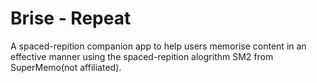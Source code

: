 # Brise - Repeat

A spaced-repition companion app to help users memorise content in an effective manner using the spaced-repition alogrithm SM2
from SuperMemo(not affiliated).

